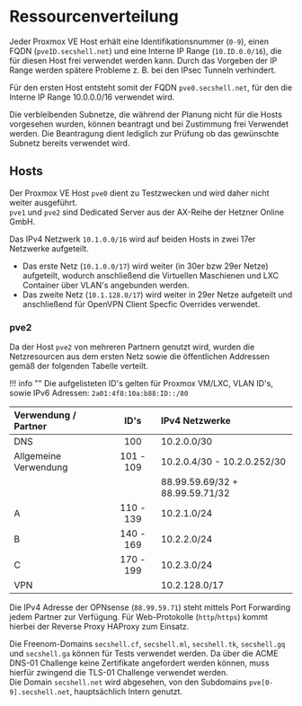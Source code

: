# Ressourcenverteilung

Jeder Proxmox VE Host erhält eine Identifikationsnummer (`0-9`), einen FQDN (`pveID.secshell.net`) und eine Interne IP Range (`10.ID.0.0/16`), die für diesen Host frei verwendet werden kann.
Durch das Vorgeben der IP Range werden spätere Probleme z. B. bei den IPsec Tunneln verhindert.  

Für den ersten Host entsteht somit der FQDN `pve0.secshell.net`, für den die Interne IP Range 10.0.0.0/16 verwendet wird.

Die verbleibenden Subnetze, die während der Planung nicht für die Hosts vorgesehen wurden, können beantragt und bei Zustimmung frei Verwendet werden.
Die Beantragung dient lediglich zur Prüfung ob das gewünschte Subnetz bereits verwendet wird.

## Hosts
Der Proxmox VE Host `pve0` dient zu Testzwecken und wird daher nicht weiter ausgeführt.  
`pve1` und `pve2` sind Dedicated Server aus der AX-Reihe der Hetzner Online GmbH.  

Das IPv4 Netzwerk `10.1.0.0/16` wird auf beiden Hosts in zwei 17er Netzwerke aufgeteilt.  

- Das erste Netz (`10.1.0.0/17`) wird weiter (in 30er bzw 29er Netze) aufgeteilt, wodurch anschließend die Virtuellen Maschienen und LXC Container über VLAN's angebunden werden.
- Das zweite Netz (`10.1.128.0/17`) wird weiter in 29er Netze aufgeteilt und anschließend für OpenVPN Client Specfic Overrides verwendet.

### pve2
Da der Host `pve2` von mehreren Partnern genutzt wird, wurden die Netzresourcen aus dem ersten Netz sowie die öffentlichen Addressen gemäß der folgenden Tabelle verteilt.

!!! info ""
    Die aufgelisteten ID's gelten für Proxmox VM/LXC, VLAN ID's, sowie IPv6 Adressen: <code>2a01:4f8:10a:b88:ID::/80</code>

| Verwendung / Partner   |     ID's    | IPv4 Netzwerke                               |
|:-----------------------|:-----------:|:---------------------------------------------|
| DNS                    | 100         | 10.2.0.0/30                                  |
| Allgemeine Verwendung  | 101  -  109 | 10.2.0.4/30 - 10.2.0.252/30                  |
|                        |             | 88.99.59.69/32 + 88.99.59.71/32              |
| A                      | 110  -  139 | 10.2.1.0/24                                  |
| B                      | 140  -  169 | 10.2.2.0/24                                  |
| C                      | 170  -  199 | 10.2.3.0/24                                  |
| VPN                    |             | 10.2.128.0/17                                |

Die IPv4 Adresse der OPNsense (`88.99.59.71`) steht mittels Port Forwarding jedem Partner zur Verfügung.
Für Web-Protokolle (`http`/`https`) kommt hierbei der Reverse Proxy HAProxy zum Einsatz.

Die Freenom-Domains `secshell.cf`, `secshell.ml`, `secshell.tk`, `secshell.gq` und `secshell.ga` können für Tests verwendet werden. Da über die ACME DNS-01 Challenge keine Zertifikate angefordert werden können, muss hierfür zwingend die TLS-01 Challenge verwendet werden.  
Die Domain `secshell.net` wird abgesehen, von den Subdomains `pve[0-9].secshell.net`, hauptsächlich Intern genutzt.
